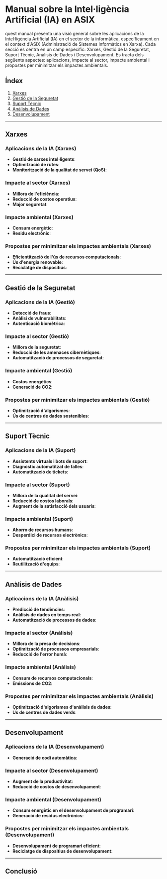 # Manual sobre la Intel·ligència Artificial (IA) en ASIX

quest manual presenta una visió general sobre les aplicacions de la Intel·ligència Artificial (IA) en el sector de la informàtica, específicament en el context d'ASIX (Administració de Sistemes Informàtics en Xarxa). Cada secció es centra en un camp específic: Xarxes, Gestió de la Seguretat, Suport Tècnic, Anàlisis de Dades i Desenvolupament. Es tracta dels següents aspectes: aplicacions, impacte al sector, impacte ambiental i propostes per minimitzar els impactes ambientals.

## Índex

1. [Xarxes](./src/ia_redes/ia_redes.md)
2. [Gestió de la Seguretat](./src/ia_gestión/ia_gestión.md)
3. [Suport Tècnic](./src/ia_soporte/ia_soporte.md)
4. [Anàlisis de Dades](./src/ia_análisis/ia_análisis.md)
5. [Desenvolupament](./src/ia_desarrollo/ia_desarrollo.md)

---

## Xarxes

### Aplicacions de la IA (Xarxes)

- **Gestió de xarxes intel·ligents**:
- **Optimització de rutes**:
- **Monitorització de la qualitat de servei (QoS)**:

### Impacte al sector (Xarxes)

- **Millora de l'eficiència**:
- **Reducció de costos operatius**:
- **Major seguretat**:

### Impacte ambiental (Xarxes)

- **Consum energètic**:
- **Residu electrònic**:

### Propostes per minimitzar els impactes ambientals (Xarxes)

- **Eficientització de l'ús de recursos computacionals**:
- **Ús d'energia renovable**:
- **Reciclatge de dispositius**:

---

## Gestió de la Seguretat

### Aplicacions de la IA (Gestió)

- **Detecció de fraus**:
- **Anàlisi de vulnerabilitats**:
- **Autenticació biomètrica**:

### Impacte al sector (Gestió)

- **Millora de la seguretat**:
- **Reducció de les amenaces cibernètiques**:
- **Automatització de processos de seguretat**:

### Impacte ambiental (Gestió)

- **Costos energètics**:
- **Generació de CO2**:

### Propostes per minimitzar els impactes ambientals (Gestió)

- **Optimització d'algorismes**:
- **Ús de centres de dades sostenibles**:

---

## Suport Tècnic

### Aplicacions de la IA (Suport)

- **Assistents virtuals i bots de suport**:
- **Diagnòstic automatitzat de falles**:
- **Automatització de tickets**:

### Impacte al sector (Suport)

- **Millora de la qualitat del servei**:
- **Reducció de costos laborals**:
- **Augment de la satisfacció dels usuaris**:

### Impacte ambiental (Suport)

- **Ahorro de recursos humans**:
- **Desperdici de recursos electrònics**:

### Propostes per minimitzar els impactes ambientals (Suport)

- **Automatització eficient**:
- **Reutilització d'equips**:

---

## Anàlisis de Dades

### Aplicacions de la IA (Anàlisis)

- **Predicció de tendències**:
- **Anàlisis de dades en temps real**:
- **Automatització de processos de dades**:

### Impacte al sector (Anàlisis)

- **Millora de la presa de decisions**:
- **Optimització de processos empresarials**:
- **Reducció de l'error humà**:

### Impacte ambiental (Anàlisis)

- **Consum de recursos computacionals**:
- **Emissions de CO2**:

### Propostes per minimitzar els impactes ambientals (Anàlisis)

- **Optimització d'algorismes d'anàlisis de dades**:
- **Ús de centres de dades verds**:

---

## Desenvolupament

### Aplicacions de la IA (Desenvolupament)

- **Generació de codi automàtica**:

### Impacte al sector (Desenvolupament)

- **Augment de la productivitat**:
- **Reducció de costos de desenvolupament**:

### Impacte ambiental (Desenvolupament)

- **Consum energètic en el desenvolupament de programari**:
- **Generació de residus electrònics**:

### Propostes per minimitzar els impactes ambientals (Desenvolupament)

- **Desenvolupament de programari eficient**:
- **Reciclatge de dispositius de desenvolupament**:

---

## Conclusió
